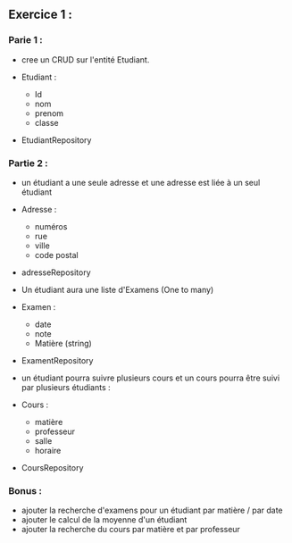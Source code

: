## Exercice 1 :

### Parie 1 :

- cree un CRUD sur l'entité Etudiant.

- Etudiant : 
    - Id
    - nom
    - prenom
    - classe

- EtudiantRepository 


### Partie 2 :

- un étudiant a une seule adresse et une adresse est liée à un seul étudiant
    
- Adresse :
    - numéros
    - rue
    - ville
    - code postal

- adresseRepository

- Un étudiant aura une liste d'Examens (One to many)
- Examen :
    - date
    - note
    - Matière (string)

- ExamentRepository

- un étudiant pourra suivre plusieurs cours et un cours pourra être suivi par plusieurs étudiants :
- Cours :
    - matière
    - professeur
    - salle
    - horaire

- CoursRepository


### Bonus : 
- ajouter la recherche d'examens pour un étudiant par matière / par date
- ajouter le calcul de la moyenne d'un étudiant
- ajouter la recherche du cours par matière et par professeur
